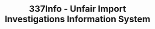 ---
layout: default
bigquery: https://console.cloud.google.com/bigquery?p=patents-public-data&d=usitc_investigations&page=dataset&project=sheets-management-319211
citation: US International Trade Commission 337Info Unfair Import Investigations Information
  System
contributors: US International Trade Comission
cost: None
description: US International Trade Commission 337Info Unfair Import Investigations
  Information System contains data on investigations done under Section 337. Section
  337 declares the infringement of certain statutory intellectual property rights
  and other forms of unfair competition in import trade to be unlawful practices.
  Most Section 337 investigations involve allegations of patent or registered trademark
  infringement.
documentation: FAQ and tutorial available on the site
last_edit: 04/09/2022, 23:00:02
location: https://pubapps2.usitc.gov/337external/
maintained_by: US International Trade Comission
schema_fields:
- currentStatus
- respondent
- lastUpdated
- cafcAppeals
- dateComplaintFiled
- scheduledStartDateEvidHear
- patentNumber
- investigationType
- docketNo
- htsNumbers
- targetDate
- ouiiAttorney
- finalIdOnViolationIssue
- patentNumbers
- currentActiveALJ
- aljAssigned
- actualStartDateEvidHear
- finalDetNoViolation
- complainant
- teoReliefGranted
- markmanHearing
- actualEndDateEvidHear
- internalRemand
- finalIdOnViolationDue
- teoProceedingInvolved
- copyrightNumbers
- investigationNo
- publication_number
- scheduledEndDateEvidHear
- issueDateOtherNonFinal
- endDateMarkmanHearing
- dateOfPublicationFrNotice
- invUnfairAct
- ouiiParticipation
- startDateMarkmanHearing
- finalDetViolation
- teoIdDueDate
- teoIdIssueDate
- trademarkNumbers
- title
- investigationTermDate
- dateCreated
- gcAttorney
- id
shortname: unfair_import_investigations
tags:
- import
- legal
- trade
timeframe: 2008-2021 (prior to 2008 downloadable as a JSON file)
title: 337Info - Unfair Import Investigations Information System
uuid: 2721f5ec-e599-4890-9265-9706719fc71e
---